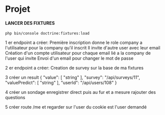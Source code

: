 # Projet

#### LANCER DES FIXTURES
`php bin/console doctrine:fixtures:load`



1 er endpoint a créer:
Première inscription donne le role company a l'utilisateur pour la company qu'il inscrit
Il invite d'autre user avec leur email
Création d'un compte utilisateur pour chaque email lié a la company de l'user qui invite
Envoi d'un email pour changer le mot de passe

2 er endpoint a créer:
Creation de survey sur la base de ma fixtures



3 créer un result
{
"value": [
"string"
],
"survey": "/api/surveys/11",
"valuePredict": [
"string"
],
"userId": "/api/users/108"
}

4 créer un sondage enregistrer direct
puis au fur et a mesure rajouter des questions

5 créer route /me et regarder sur l'user du cookie est l'user demandé